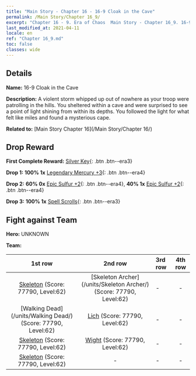 ```yaml
---
title: "Main Story - Chapter 16 - 16-9 Cloak in the Cave"
permalink: /Main Story/Chapter 16_9/
excerpt: "Chapter 16 - 9. Era of Chaos  Main Story - Chapter 16_9. 16-9 Cloak in the Cave"
last_modified_at: 2021-04-11
locale: en
ref: "Chapter 16_9.md"
toc: false
classes: wide
---
```


## Details

 **Name:** 16-9 Cloak in the Cave

 **Description:** A violent storm whipped up out of nowhere as your troop were patrolling in the hills. You sheltered within a cave and were surprised to see a point of light shining from within its depths. You followed the light for what felt like miles and found a mysterious cape.

 **Related to:** [Main Story Chapter 16](/Main Story/Chapter 16/)

## Drop Reward

 **First Complete Reward:** [Silver Key](/Items/con_693/){: .btn .btn--era3}

 **Drop 1:** **100% 1x** [Legendary Mercury +3](/Items/mat_56/){: .btn .btn--era4}

 **Drop 2:** **60% 0x** [Epic Sulfur +2](/Items/mat_50/){: .btn .btn--era4}, **40% 1x** [Epic Sulfur +2](/Items/mat_50/){: .btn .btn--era4}

 **Drop 3:** **100% 1x** [Spell Scrolls](/Items/con_694/){: .btn .btn--era3}


## Fight against Team
 **Hero:** UNKNOWN

 **Team:**


  | 1st row | 2nd row | 3rd row | 4th row |
  |:----:|:----:|:----|:----:|
  | [Skeleton](/units/Skeleton/) (Score: 77790, Level:62)  | [Skeleton Archer](/units/Skeleton Archer/) (Score: 77790, Level:62)  | - | - |
  | [Walking Dead](/units/Walking Dead/) (Score: 77790, Level:62)  | [Lich](/units/Lich/) (Score: 77790, Level:62)  | - | - |
  | [Skeleton](/units/Skeleton/) (Score: 77790, Level:62)  | [Wight](/units/Wight/) (Score: 77790, Level:62)  | - | - |
  | [Skeleton](/units/Skeleton/) (Score: 77790, Level:62)  | - | - | - |


